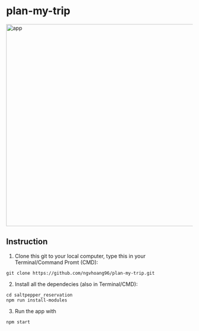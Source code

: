 # plan-my-trip

<img width="546" alt="app" src="https://user-images.githubusercontent.com/24357455/145331364-fade043c-fcf6-4db0-8f15-e28b7818825f.png">

## Instruction

1. Clone this git to your local computer, type this in your Terminal/Command Promt (CMD):

```
git clone https://github.com/ngvhoang96/plan-my-trip.git
```

2. Install all the dependecies (also in Terminal/CMD):

```
cd saltpepper_reservation
npm run install-modules
```

3. Run the app with

```
npm start
```
